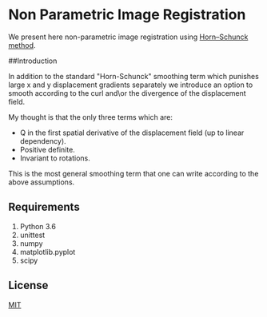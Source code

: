 # Non Parametric Image Registration 

We present here non-parametric image registration using [Horn–Schunck method](https://en.wikipedia.org/wiki/Horn%E2%80%93Schunck_method).

##Introduction

In addition to the standard "Horn-Schunck" smoothing term which punishes large x and y displacement gradients separately 
we introduce an option to smooth according to the curl and\or the divergence of the displacement field.

My thought is that the only three terms which are:
* Q in the first spatial derivative of the displacement field (up to linear dependency).
* Positive definite.
* Invariant to rotations.

This is the most general smoothing term that one can write according to the above assumptions.

## Requirements 

1. Python 3.6
2. unittest
3. numpy
4. matplotlib.pyplot
5. scipy

## License
[MIT](https://choosealicense.com/licenses/mit/)